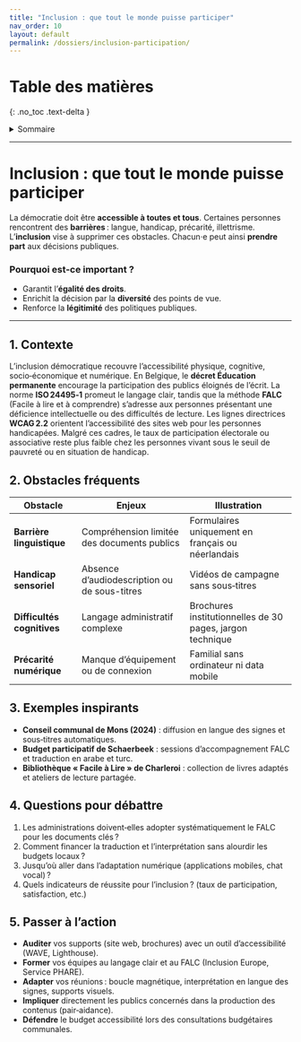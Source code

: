 ```yaml
---
title: "Inclusion : que tout le monde puisse participer"
nav_order: 10
layout: default
permalink: /dossiers/inclusion-participation/
---
```


# Table des matières
{: .no_toc .text-delta }

<details markdown="block">
  <summary>Sommaire</summary>
  {: .text-delta }

1. Sommaire
{:toc}
</details> 

---


# Inclusion : que tout le monde puisse participer


La démocratie doit être **accessible à toutes et tous**.
Certaines personnes rencontrent des **barrières** : langue, handicap, précarité, illettrisme.
L’**inclusion** vise à supprimer ces obstacles.
Chacun·e peut ainsi **prendre part** aux décisions publiques.

### Pourquoi est-ce important ?

* Garantit l’**égalité des droits**.
* Enrichit la décision par la **diversité** des points de vue.
* Renforce la **légitimité** des politiques publiques.

---

## 1. Contexte

L’inclusion démocratique recouvre l’accessibilité physique, cognitive, socio‑économique et numérique. En Belgique, le **décret Éducation permanente** encourage la participation des publics éloignés de l’écrit. La norme **ISO 24495‑1** promeut le langage clair, tandis que la méthode **FALC** (Facile à lire et à comprendre) s’adresse aux personnes présentant une déficience intellectuelle ou des difficultés de lecture. Les lignes directrices **WCAG 2.2** orientent l’accessibilité des sites web pour les personnes handicapées. Malgré ces cadres, le taux de participation électorale ou associative reste plus faible chez les personnes vivant sous le seuil de pauvreté ou en situation de handicap.

## 2. Obstacles fréquents

| Obstacle                   | Enjeux                                       | Illustration                                              |
| -------------------------- | -------------------------------------------- | --------------------------------------------------------- |
| **Barrière linguistique**  | Compréhension limitée des documents publics  | Formulaires uniquement en français ou néerlandais         |
| **Handicap sensoriel**     | Absence d’audiodescription ou de sous-titres | Vidéos de campagne sans sous‑titres                       |
| **Difficultés cognitives** | Langage administratif complexe               | Brochures institutionnelles de 30 pages, jargon technique |
| **Précarité numérique**    | Manque d’équipement ou de connexion          | Familial sans ordinateur ni data mobile                   |

## 3. Exemples inspirants

* **Conseil communal de Mons (2024)** : diffusion en langue des signes et sous‑titres automatiques.
* **Budget participatif de Schaerbeek** : sessions d’accompagnement FALC et traduction en arabe et turc.
* **Bibliothèque « Facile à Lire » de Charleroi** : collection de livres adaptés et ateliers de lecture partagée.

## 4. Questions pour débattre

1. Les administrations doivent‑elles adopter systématiquement le FALC pour les documents clés ?
2. Comment financer la traduction et l’interprétation sans alourdir les budgets locaux ?
3. Jusqu’où aller dans l’adaptation numérique (applications mobiles, chat vocal) ?
4. Quels indicateurs de réussite pour l’inclusion ? (taux de participation, satisfaction, etc.)

## 5. Passer à l’action

* **Auditer** vos supports (site web, brochures) avec un outil d’accessibilité (WAVE, Lighthouse).
* **Former** vos équipes au langage clair et au FALC (Inclusion Europe, Service PHARE).
* **Adapter** vos réunions : boucle magnétique, interprétation en langue des signes, supports visuels.
* **Impliquer** directement les publics concernés dans la production des contenus (pair‑aidance).
* **Défendre** le budget accessibilité lors des consultations budgétaires communales.
